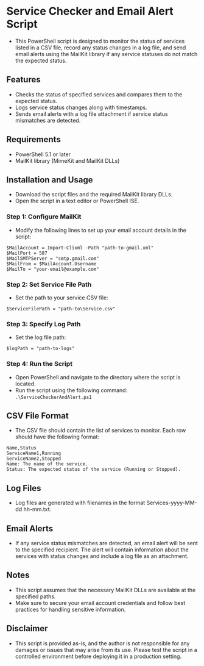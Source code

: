 # Service Checker and Email Alert Script
- This PowerShell script is designed to monitor the status of services listed in a CSV file, record any status changes in a log file, and send email alerts using the MailKit library if any service statuses do not match the expected status.

## Features
- Checks the status of specified services and compares them to the expected status.
- Logs service status changes along with timestamps.
- Sends email alerts with a log file attachment if service status mismatches are detected.
## Requirements
- PowerShell 5.1 or later
- MailKit library (MimeKit and MailKit DLLs)
## Installation and Usage
- Download the script files and the required MailKit library DLLs.
- Open the script in a text editor or PowerShell ISE.
### Step 1: Configure MailKit
- Modify the following lines to set up your email account details in the script:
```
$MailAccount = Import-Clixml -Path "path-to-gmail.xml"
$MailPort = 587
$MailSMTPServer = "smtp.gmail.com"
$MailFrom = $MailAccount.Username
$MailTo = "your-email@example.com"
```
### Step 2: Set Service File Path
- Set the path to your service CSV file:

```$ServiceFilePath = "path-to\Service.csv"```

### Step 3: Specify Log Path
- Set the log file path:
```
$logPath = "path-to-logs"
```
### Step 4: Run the Script
- Open PowerShell and navigate to the directory where the script is located.
- Run the script using the following command:
```.\ServiceCheckerAndAlert.ps1```

## CSV File Format
- The CSV file should contain the list of services to monitor. Each row should have the following format:
```
Name,Status
ServiceName1,Running
ServiceName2,Stopped
Name: The name of the service.
Status: The expected status of the service (Running or Stopped).
```

## Log Files
- Log files are generated with filenames in the format Services-yyyy-MM-dd hh-mm.txt.

## Email Alerts
- If any service status mismatches are detected, an email alert will be sent to the specified recipient. The alert will contain information about the services with status changes and include a log file as an attachment.

## Notes
- This script assumes that the necessary MailKit DLLs are available at the specified paths.
- Make sure to secure your email account credentials and follow best practices for handling sensitive information.
## Disclaimer
- This script is provided as-is, and the author is not responsible for any damages or issues that may arise from its use. Please test the script in a controlled environment before deploying it in a production setting.
